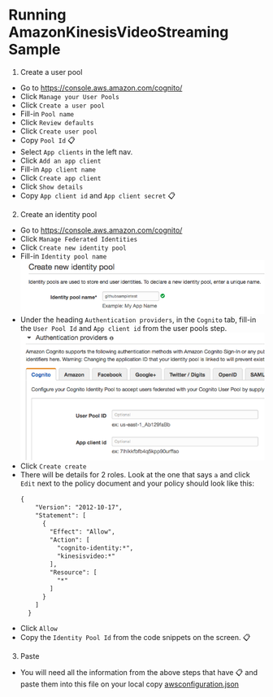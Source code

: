 # Running AmazonKinesisVideoStreaming Sample

1. Create a user pool
  * Go to https://console.aws.amazon.com/cognito/
  * Click `Manage your User Pools`
  * Click `Create a user pool`
  * Fill-in `Pool name`
  * Click `Review defaults`
  * Click `Create user pool`
  * Copy `Pool Id` :clipboard:
  * Select `App clients` in the left nav.
  * Click `Add an app client`
  * Fill-in `App client name`
  * Click `Create app client`
  * Click `Show details`
  * Copy `App client id` and `App client secret` :clipboard:

2. Create an identity pool
  * Go to https://console.aws.amazon.com/cognito/
  * Click `Manage Federated Identities`
  * Click `Create new identity pool`
  * Fill-in `Identity pool name`
    ![Shows field for inputting identity pool name](./AmazonKinesisVideoDemoApp/screenshots/pool_name.png)
  * Under the heading `Authentication providers`, in the `Cognito` tab, fill-in the `User Pool Id` and `App client id` from the user pools step.
    ![Shows field for inputting identity pool name](./AmazonKinesisVideoDemoApp/screenshots/fill_in_user_pool.png)
  * Click `Create create`
  * There will be details for 2 roles. Look at the one that says `a` and click `Edit` next to the policy document and your policy should look like this:
    ```
    {
        "Version": "2012-10-17",
        "Statement": [
          {
            "Effect": "Allow",
            "Action": [
              "cognito-identity:*",
              "kinesisvideo:*"
            ],
            "Resource": [
              "*"
            ]
          }
        ]
      }
    ```
  * Click `Allow`
  * Copy the `Identity Pool Id` from the code snippets on the screen. :clipboard:

3. Paste
  * You will need all the information from the above steps that have :clipboard: and paste them into this file on your local copy [awsconfiguration.json](AmazonKinesisVideoDemoApp/src/main/res/raw/awsconfiguration.json)
